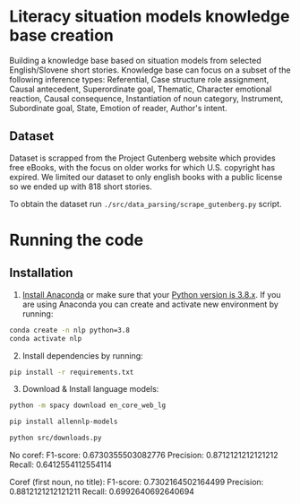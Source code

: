 # Literacy situation models knowledge base creation

Building a knowledge base based on situation models from selected English/Slovene short stories. Knowledge base can focus on a subset of the following inference types: Referential, Case structure role  assignment, Causal antecedent, Superordinate goal, Thematic, Character emotional reaction, Causal consequence, Instantiation of noun category, Instrument, Subordinate goal, State, Emotion of reader, Author's intent.


## Dataset
Dataset is scrapped from the Project Gutenberg website which provides free eBooks, with the focus on older works for which U.S. copyright has expired. We limited our dataset to only english books with a public license so we ended up with 818 short stories.

To obtain the dataset run `./src/data_parsing/scrape_gutenberg.py` script.



# Running the code

## Installation
1. [Install Anaconda](https://docs.anaconda.com/anaconda/install/index.html) or make sure that your [Python version is 3.8.x](https://www.python.org/downloads/). If you are using Anaconda you can create and activate new environment by running:

```bash
conda create -n nlp python=3.8
conda activate nlp
```

2. Install dependencies by running:
```bash
pip install -r requirements.txt 
```

3. Download & Install language models:
```bash
python -m spacy download en_core_web_lg
```
```bash
pip install allennlp-models
```
```bash
python src/downloads.py
```


No coref:
F1-score: 0.6730355503082776
Precision: 0.8712121212121212
Recall: 0.6412554112554114

Coref (first noun, no title):
F1-score: 0.7302164502164499
Precision: 0.8812121212121211
Recall: 0.6992640692640694